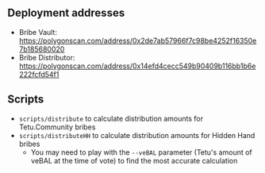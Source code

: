 ## Deployment addresses

- Bribe Vault: https://polygonscan.com/address/0x2de7ab57966f7c98be4252f16350e7b185680020
- Bribe Distributor: https://polygonscan.com/address/0x14efd4cecc549b90409b116bb1b6e222fcfd54f1





## Scripts

- `scripts/distribute` to calculate distribution amounts for Tetu.Community bribes
- `scripts/distributeHH` to calculate distribution amounts for Hidden Hand bribes
  - You may need to play with the `--veBAL` parameter (Tetu's amount of veBAL at the time of vote) to find the most accurate calculation
